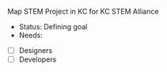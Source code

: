 Map STEM Project in KC for KC STEM Alliance

* Status: Defining goal
* Needs: 
- [ ] Designers 
- [ ] Developers
